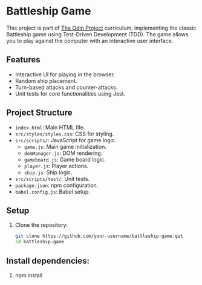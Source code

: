 # Battleship Game

This project is part of [The Odin Project](https://www.theodinproject.com/) curriculum, implementing the classic Battleship game using Test-Driven Development (TDD). The game allows you to play against the computer with an interactive user interface.

## Features

- Interactive UI for playing in the browser.
- Random ship placement.
- Turn-based attacks and counter-attacks.
- Unit tests for core functionalities using Jest.

## Project Structure

- `index.html`: Main HTML file.
- `src/styles/styles.css`: CSS for styling.
- `src/scripts/`: JavaScript for game logic.
  - `game.js`: Main game initialization.
  - `domManager.js`: DOM rendering.
  - `gameboard.js`: Game board logic.
  - `player.js`: Player actions.
  - `ship.js`: Ship logic.
- `src/scripts/test/`: Unit tests.
- `package.json`: npm configuration.
- `babel.config.js`: Babel setup.

## Setup

1. Clone the repository:
   ```bash
   git clone https://github.com/your-username/battleship-game.git
   cd battleship-game
   ```

## Install dependencies:

1. npm install
